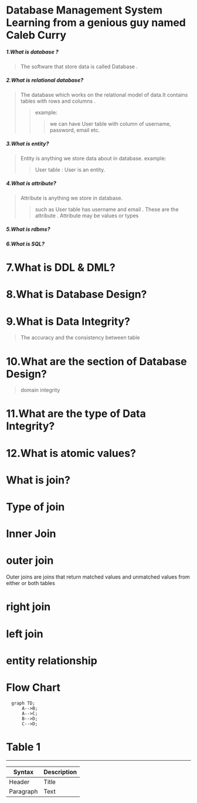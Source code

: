 # Database Management System Learning from a genious guy named Caleb Curry

##### 1.What is database ?
  >The software that store data is called Database .

##### 2.What is relational database?
 >The database which works on the relational model of data.It contains tables with rows and columns .
 >>example:
 >>>we can have User table with column of username, password, email etc.

##### 3.What is entity?
>Entity is anything we store data about in database.
>example:
>>User table : User is an entity.

##### 4.What is attribute?
>Attribute is anything we store in database.
>>such as User table has username and email . These are the attribute . Attribute may be values or types
#####  5.What is rdbms?

##### 6.What is SQL?

# 7.What is DDL & DML?

# 8.What is Database Design? 

# 9.What is Data Integrity?
>The accuracy and the consistency between table

# 10.What are the section of Database Design?
>domain integrity 

# 11.What are the type of Data Integrity?

# 12.What is atomic values?
# What is join?
# Type of join
# Inner Join
# outer join
Outer joins are joins that return matched values and unmatched values from either or both tables
# right join
# left join
# entity relationship 

# Flow Chart 
```mermaid
  graph TD;
      A-->B;
      A-->C;
      B-->D;
      C-->D;
```

# Table 1

________________
| Syntax      | Description |
| ----------- | ----------- |
| Header      | Title       |
| Paragraph   | Text    


